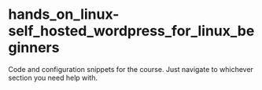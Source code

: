 # hands_on_linux-self_hosted_wordpress_for_linux_beginners

Code and configuration snippets for the course. Just navigate to whichever section you need help with.

